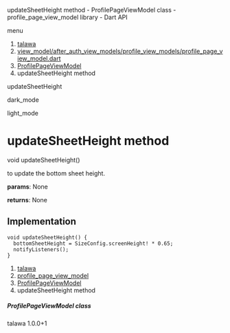 




updateSheetHeight method - ProfilePageViewModel class - profile\_page\_view\_model library - Dart API







menu

1. [talawa](../../index.html)
2. [view\_model/after\_auth\_view\_models/profile\_view\_models/profile\_page\_view\_model.dart](../../view_model_after_auth_view_models_profile_view_models_profile_page_view_model/view_model_after_auth_view_models_profile_view_models_profile_page_view_model-library.html)
3. [ProfilePageViewModel](../../view_model_after_auth_view_models_profile_view_models_profile_page_view_model/ProfilePageViewModel-class.html)
4. updateSheetHeight method

updateSheetHeight


dark\_mode

light\_mode




# updateSheetHeight method


void
updateSheetHeight()

to update the bottom sheet height.

**params**:
None

**returns**:
None


## Implementation

```
void updateSheetHeight() {
  bottomSheetHeight = SizeConfig.screenHeight! * 0.65;
  notifyListeners();
}
```

 


1. [talawa](../../index.html)
2. [profile\_page\_view\_model](../../view_model_after_auth_view_models_profile_view_models_profile_page_view_model/view_model_after_auth_view_models_profile_view_models_profile_page_view_model-library.html)
3. [ProfilePageViewModel](../../view_model_after_auth_view_models_profile_view_models_profile_page_view_model/ProfilePageViewModel-class.html)
4. updateSheetHeight method

##### ProfilePageViewModel class





talawa
1.0.0+1






